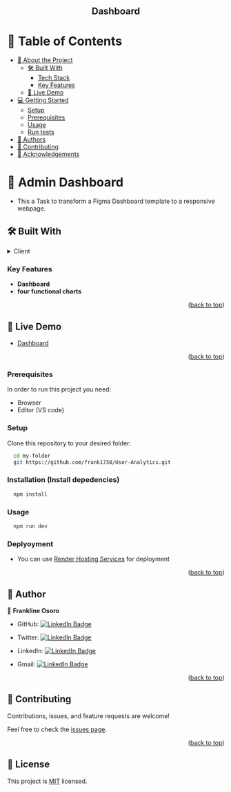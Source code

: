 <div align="center">

## Dashboard

</div>

<!-- TABLE OF CONTENTS -->

# 📗 Table of Contents

- [📖 About the Project](#about-project)
  - [🛠 Built With](#built-with)
    - [Tech Stack](#tech-stack)
    - [Key Features](#key-features)
  - [🚀 Live Demo](#live-demo)
- [💻 Getting Started](#getting-started)
  - [Setup](#setup)
  - [Prerequisites](#prerequisites)
  - [Usage](#usage)
  - [Run tests](#run-tests)
- [👥 Authors](#authors)
- [🤝 Contributing](#contributing)
- [🙏 Acknowledgements](#acknowledgements)

<!-- PROJECT DESCRIPTION -->

# 📖 Admin Dashboard <a name="about-project"></a>

- This a Task to transform a Figma Dashboard template to a responsive webpage.

## 🛠 Built With <a name="built-with"></a>

<details>
  <summary>Client</summary>
  <ul>
    <li>React</li>
    <li>Syncfusion</li>
     <li>Chart Js</li>
  </ul>
</details>

<!-- Features -->

### Key Features <a name="key-features"></a>

- **Dashboard**
- **four functional charts**

<p align="right">(<a href="#readme-top">back to top</a>)</p>

<!-- LIVE DEMO -->

## 🚀 Live Demo <a name="live-demo"></a>

- [Dashboard](https://654d2a94fc8c06141aee71bf--leafy-cactus-4ae46e.netlify.app/)

<p align="right">(<a href="#readme-top">back to top</a>)</p>

<!-- GETTING STARTED -->

### Prerequisites

In order to run this project you need:

- Browser
- Editor (VS code)

### Setup

Clone this repository to your desired folder:

```sh
  cd my-folder
  git https://github.com/frank1738/User-Analytics.git
```

### Installation (Install depedencies)

```sh
  npm install
```

### Usage

```sh
  npm run dev
```

### Deplyoyment

- You can use [Render Hosting Services](https://render.com/) for deployment

<p align="right">(<a href="#readme-top">back to top</a>)</p>

<!-- AUTHORS -->

## 👥 Author <a name="authors"></a>

👤 **Frankline Osoro**

- GitHub: [![LinkedIn Badge](https://img.shields.io/badge/-frank1738-black?logo=LinkedIn&logoColor=0A66C2&style=plastic)](https://github.com/frank1738)

- Twitter: [![LinkedIn Badge](https://img.shields.io/badge/-frank1738-black?logo=LinkedIn&logoColor=0A66C2&style=plastic)](https://twitter.com/frankhiggins08)

- LinkedIn: [![LinkedIn Badge](https://img.shields.io/badge/-frank1738-black?logo=LinkedIn&logoColor=0A66C2&style=plastic)](http://www.linkedin.com/in/frankline-osoro-b526ba18b)

- Gmail: [![LinkedIn Badge](https://img.shields.io/badge/-frank1738-black?logo=LinkedIn&logoColor=0A66C2&style=plastic)](mailto:franklineosoro08@gmail.com)

<p align="right">(<a href="#readme-top">back to top</a>)</p>

<!-- CONTRIBUTING -->

## 🤝 Contributing <a name="contributing"></a>

Contributions, issues, and feature requests are welcome!

Feel free to check the [issues page](../../issues/).

<p align="right">(<a href="#readme-top">back to top</a>)</p>

<!-- ACKNOWLEDGEMENTS -->

## 📝 License

This project is [MIT](./LICENSE) licensed.
